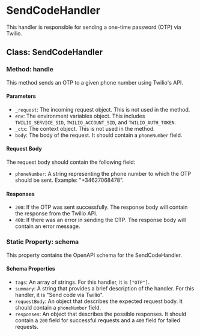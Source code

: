 # SendCodeHandler

This handler is responsible for sending a one-time password (OTP) via Twilio.

## Class: SendCodeHandler

### Method: handle

This method sends an OTP to a given phone number using Twilio's API.

#### Parameters

- `_request`: The incoming request object. This is not used in the method.
- `env`: The environment variables object. This includes `TWILIO_SERVICE_SID`, `TWILIO_ACCOUNT_SID`, and `TWILIO_AUTH_TOKEN`.
- `_ctx`: The context object. This is not used in the method.
- `body`: The body of the request. It should contain a `phoneNumber` field.

#### Request Body

The request body should contain the following field:

- `phoneNumber`: A string representing the phone number to which the OTP should be sent. Example: "+34627068478".

#### Responses

- `200`: If the OTP was sent successfully. The response body will contain the response from the Twilio API.
- `400`: If there was an error in sending the OTP. The response body will contain an error message.

### Static Property: schema

This property contains the OpenAPI schema for the SendCodeHandler.

#### Schema Properties

- `tags`: An array of strings. For this handler, it is `["OTP"]`.
- `summary`: A string that provides a brief description of the handler. For this handler, it is "Send code via Twilio".
- `requestBody`: An object that describes the expected request body. It should contain a `phoneNumber` field.
- `responses`: An object that describes the possible responses. It should contain a `200` field for successful requests and a `400` field for failed requests.